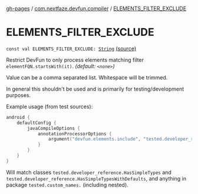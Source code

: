 [gh-pages](../index.md) / [com.nextfaze.devfun.compiler](index.md) / [ELEMENTS_FILTER_EXCLUDE](./-e-l-e-m-e-n-t-s_-f-i-l-t-e-r_-e-x-c-l-u-d-e.md)

# ELEMENTS_FILTER_EXCLUDE

`const val ELEMENTS_FILTER_EXCLUDE: `[`String`](https://kotlinlang.org/api/latest/jvm/stdlib/kotlin/-string/index.html) [(source)](https://github.com/NextFaze/dev-fun/tree/master/devfun-compiler/src/main/java/com/nextfaze/devfun/compiler/DevFunProcessor.kt#L252)

Restrict DevFun to only process elements matching filter `elementFQN.startsWith(it)`. *(default: `<none>`)*

Value can be a comma separated list. Whitespace will be trimmed.

In general this shouldn't be used and is primarily for testing/development purposes.

Example usage (from test sources):

``` kotlin
android {
    defaultConfig {
        javaCompileOptions {
            annotationProcessorOptions {
                argument("devfun.elements.include", "tested.developer_reference.HasSimpleTypes, tested.custom_names.")
            }
        }
    }
}
```

Will match classes `tested.developer_reference.HasSimpleTypes` and `tested.developer_reference.HasSimpleTypesWithDefaults`,
and anything in package `tested.custom_names.` (including nested).

